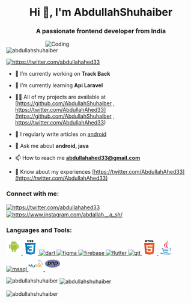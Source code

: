 <h1 align="center">Hi 👋, I'm AbdullahShuhaiber</h1>
<h3 align="center">A passionate frontend developer from India</h3>
<img align="right" alt="Coding" width="400" src="https://camo.githubusercontent.com/8bf6f6d78abc81fcf9c49f10649423e73ea44bc248e83aaae8759d401c829a84/68747470733a2f2f70687973696373677572756b756c2e66696c65732e776f726470726573732e636f6d2f323031392f30322f6368617261637465722d312e676966">

<p align="left"> <img src="https://komarev.com/ghpvc/?username=abdullahshuhaiber&label=Profile%20views&color=0e75b6&style=flat" alt="abdullahshuhaiber" /> </p>

<p align="left"> <a href="https://twitter.com/https://twitter.com/abdullahahed33" target="blank"><img src="https://img.shields.io/twitter/follow/https://twitter.com/abdullahahed33?logo=twitter&style=for-the-badge" alt="https://twitter.com/abdullahahed33" /></a> </p>

- 🔭 I’m currently working on **Track Back**

- 🌱 I’m currently learning **Api Laravel**

- 👨‍💻 All of my projects are available at [https://github.com/AbdullahShuhaiber , https://twitter.com/AbdullahAhed33](https://github.com/AbdullahShuhaiber , https://twitter.com/AbdullahAhed33)

- 📝 I regularly write articles on [android](android)

- 💬 Ask me about **android, java**

- 📫 How to reach me **abdullahahed33@gmail.com**

- 📄 Know about my experiences [https://twitter.com/AbdullahAhed33](https://twitter.com/AbdullahAhed33)

<h3 align="left">Connect with me:</h3>
<p align="left">
<a href="https://twitter.com/https://twitter.com/abdullahahed33" target="blank"><img align="center" src="https://raw.githubusercontent.com/rahuldkjain/github-profile-readme-generator/master/src/images/icons/Social/twitter.svg" alt="https://twitter.com/abdullahahed33" height="30" width="40" /></a>
<a href="https://instagram.com/https://www.instagram.com/abdallah._.a_sh/" target="blank"><img align="center" src="https://raw.githubusercontent.com/rahuldkjain/github-profile-readme-generator/master/src/images/icons/Social/instagram.svg" alt="https://www.instagram.com/abdallah._.a_sh/" height="30" width="40" /></a>
</p>

<h3 align="left">Languages and Tools:</h3>
<p align="left"> <a href="https://developer.android.com" target="_blank" rel="noreferrer"> <img src="https://raw.githubusercontent.com/devicons/devicon/master/icons/android/android-original-wordmark.svg" alt="android" width="40" height="40"/> </a> <a href="https://www.w3schools.com/css/" target="_blank" rel="noreferrer"> <img src="https://raw.githubusercontent.com/devicons/devicon/master/icons/css3/css3-original-wordmark.svg" alt="css3" width="40" height="40"/> </a> <a href="https://dart.dev" target="_blank" rel="noreferrer"> <img src="https://www.vectorlogo.zone/logos/dartlang/dartlang-icon.svg" alt="dart" width="40" height="40"/> </a> <a href="https://www.figma.com/" target="_blank" rel="noreferrer"> <img src="https://www.vectorlogo.zone/logos/figma/figma-icon.svg" alt="figma" width="40" height="40"/> </a> <a href="https://firebase.google.com/" target="_blank" rel="noreferrer"> <img src="https://www.vectorlogo.zone/logos/firebase/firebase-icon.svg" alt="firebase" width="40" height="40"/> </a> <a href="https://flutter.dev" target="_blank" rel="noreferrer"> <img src="https://www.vectorlogo.zone/logos/flutterio/flutterio-icon.svg" alt="flutter" width="40" height="40"/> </a> <a href="https://git-scm.com/" target="_blank" rel="noreferrer"> <img src="https://www.vectorlogo.zone/logos/git-scm/git-scm-icon.svg" alt="git" width="40" height="40"/> </a> <a href="https://www.w3.org/html/" target="_blank" rel="noreferrer"> <img src="https://raw.githubusercontent.com/devicons/devicon/master/icons/html5/html5-original-wordmark.svg" alt="html5" width="40" height="40"/> </a> <a href="https://www.java.com" target="_blank" rel="noreferrer"> <img src="https://raw.githubusercontent.com/devicons/devicon/master/icons/java/java-original.svg" alt="java" width="40" height="40"/> </a> <a href="https://www.microsoft.com/en-us/sql-server" target="_blank" rel="noreferrer"> <img src="https://www.svgrepo.com/show/303229/microsoft-sql-server-logo.svg" alt="mssql" width="40" height="40"/> </a> <a href="https://www.mysql.com/" target="_blank" rel="noreferrer"> <img src="https://raw.githubusercontent.com/devicons/devicon/master/icons/mysql/mysql-original-wordmark.svg" alt="mysql" width="40" height="40"/> </a> <a href="https://www.php.net" target="_blank" rel="noreferrer"> <img src="https://raw.githubusercontent.com/devicons/devicon/master/icons/php/php-original.svg" alt="php" width="40" height="40"/> </a> </p>

<p><img align="left" src="https://github-readme-stats.vercel.app/api/top-langs?username=abdullahshuhaiber&show_icons=true&locale=en&layout=compact" alt="abdullahshuhaiber" /></p>

<p>&nbsp;<img align="center" src="https://github-readme-stats.vercel.app/api?username=abdullahshuhaiber&show_icons=true&locale=en" alt="abdullahshuhaiber" /></p>

<p><img align="center" src="https://github-readme-streak-stats.herokuapp.com/?user=abdullahshuhaiber&" alt="abdullahshuhaiber" /></p>
